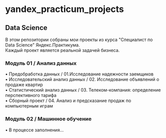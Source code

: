 # yandex_practicum_projects

## Data Science
В этом репозитории собраны мои проекты из курса "Специалист по Data Science" Яндекс.Практикума.  
Каждый проект является реальной задачей бизнеса.

### Модуль 01 / Анализ данных
• Предобработка данных / 01.Исследование надежности заемщиков  
• Исследовательский анализ данных / 02. Исследование объявлений о продаже квартир  
• Статистический анализ данных / 03. Телеком-компания: определение перспективного тарифа  
• Сборный проект / 04. Анализ и предсказание продаж по компьютерным играм
### Модуль 02 / Машинное обучение
• В процессе заполнения...
